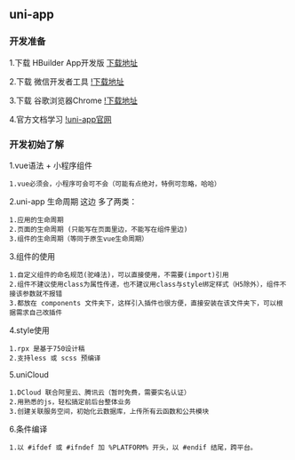 ## uni-app

### 开发准备

1.下载 HBuilder App开发版 [下载地址](https://www.dcloud.io/hbuilderx.html)

2.下载 微信开发者工具 [!下载地址](https://developers.weixin.qq.com/miniprogram/dev/devtools/download.html)

3.下载 谷歌浏览器Chrome [!下载地址](https://www.google.cn/chrome/)

4.官方文档学习 [!uni-app官网](https://uniapp.dcloud.io/)

### 开发初始了解

1.vue语法 + 小程序组件
	
	1.vue必须会，小程序可会可不会（可能有点绝对，特例可忽略，哈哈）
	
2.uni-app 生命周期 这边 多了两类：
	
	1.应用的生命周期
	2.页面的生命周期 (只能写在页面里边，不能写在组件里边)
	3.组件的生命周期（等同于原生vue生命周期）
	
3.组件的使用
	
	1.自定义组件的命名规范(驼峰法)，可以直接使用，不需要(import)引用
	2.组件不建议使用class为属性传递，也不建议用class与style绑定样式（H5除外），组件不接该参数就不报错
	3.都放在 components 文件夹下，这样引入插件也很方便，直接安装在该文件夹下，可以根据需求自己改插件
	
4.style使用
	
	1.rpx 是基于750设计稿
	2.支持less 或 scss 预编译
	
5.uniCloud 
	
	1.DCloud 联合阿里云、腾讯云（暂时免费，需要实名认证）
	2.用熟悉的js，轻松搞定前后台整体业务
	3.创建关联服务空间，初始化云数据库，上传所有云函数和公共模块
	
6.条件编译

	1.以 #ifdef 或 #ifndef 加 %PLATFORM% 开头，以 #endif 结尾，跨平台。
	
